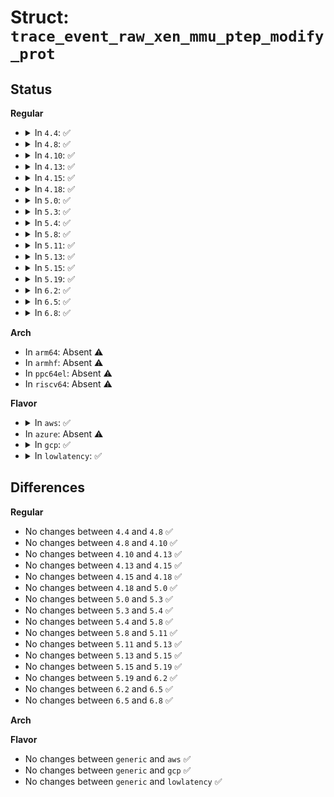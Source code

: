 # Struct: <code>trace_event_raw_xen_mmu_ptep_modify_prot</code>

## Status
<b>Regular</b>
<ul>
<li>
<details>
<summary>In <code>4.4</code>: ✅</summary>

```c
struct trace_event_raw_xen_mmu_ptep_modify_prot {
    struct trace_entry ent;
    struct mm_struct *mm;
    long unsigned int addr;
    pte_t *ptep;
    pteval_t pteval;
    char __data[0];
};
```
</details>
</li>
<li>
<details>
<summary>In <code>4.8</code>: ✅</summary>

```c
struct trace_event_raw_xen_mmu_ptep_modify_prot {
    struct trace_entry ent;
    struct mm_struct *mm;
    long unsigned int addr;
    pte_t *ptep;
    pteval_t pteval;
    char __data[0];
};
```
</details>
</li>
<li>
<details>
<summary>In <code>4.10</code>: ✅</summary>

```c
struct trace_event_raw_xen_mmu_ptep_modify_prot {
    struct trace_entry ent;
    struct mm_struct *mm;
    long unsigned int addr;
    pte_t *ptep;
    pteval_t pteval;
    char __data[0];
};
```
</details>
</li>
<li>
<details>
<summary>In <code>4.13</code>: ✅</summary>

```c
struct trace_event_raw_xen_mmu_ptep_modify_prot {
    struct trace_entry ent;
    struct mm_struct *mm;
    long unsigned int addr;
    pte_t *ptep;
    pteval_t pteval;
    char __data[0];
};
```
</details>
</li>
<li>
<details>
<summary>In <code>4.15</code>: ✅</summary>

```c
struct trace_event_raw_xen_mmu_ptep_modify_prot {
    struct trace_entry ent;
    struct mm_struct *mm;
    long unsigned int addr;
    pte_t *ptep;
    pteval_t pteval;
    char __data[0];
};
```
</details>
</li>
<li>
<details>
<summary>In <code>4.18</code>: ✅</summary>

```c
struct trace_event_raw_xen_mmu_ptep_modify_prot {
    struct trace_entry ent;
    struct mm_struct *mm;
    long unsigned int addr;
    pte_t *ptep;
    pteval_t pteval;
    char __data[0];
};
```
</details>
</li>
<li>
<details>
<summary>In <code>5.0</code>: ✅</summary>

```c
struct trace_event_raw_xen_mmu_ptep_modify_prot {
    struct trace_entry ent;
    struct mm_struct *mm;
    long unsigned int addr;
    pte_t *ptep;
    pteval_t pteval;
    char __data[0];
};
```
</details>
</li>
<li>
<details>
<summary>In <code>5.3</code>: ✅</summary>

```c
struct trace_event_raw_xen_mmu_ptep_modify_prot {
    struct trace_entry ent;
    struct mm_struct *mm;
    long unsigned int addr;
    pte_t *ptep;
    pteval_t pteval;
    char __data[0];
};
```
</details>
</li>
<li>
<details>
<summary>In <code>5.4</code>: ✅</summary>

```c
struct trace_event_raw_xen_mmu_ptep_modify_prot {
    struct trace_entry ent;
    struct mm_struct *mm;
    long unsigned int addr;
    pte_t *ptep;
    pteval_t pteval;
    char __data[0];
};
```
</details>
</li>
<li>
<details>
<summary>In <code>5.8</code>: ✅</summary>

```c
struct trace_event_raw_xen_mmu_ptep_modify_prot {
    struct trace_entry ent;
    struct mm_struct *mm;
    long unsigned int addr;
    pte_t *ptep;
    pteval_t pteval;
    char __data[0];
};
```
</details>
</li>
<li>
<details>
<summary>In <code>5.11</code>: ✅</summary>

```c
struct trace_event_raw_xen_mmu_ptep_modify_prot {
    struct trace_entry ent;
    struct mm_struct *mm;
    long unsigned int addr;
    pte_t *ptep;
    pteval_t pteval;
    char __data[0];
};
```
</details>
</li>
<li>
<details>
<summary>In <code>5.13</code>: ✅</summary>

```c
struct trace_event_raw_xen_mmu_ptep_modify_prot {
    struct trace_entry ent;
    struct mm_struct *mm;
    long unsigned int addr;
    pte_t *ptep;
    pteval_t pteval;
    char __data[0];
};
```
</details>
</li>
<li>
<details>
<summary>In <code>5.15</code>: ✅</summary>

```c
struct trace_event_raw_xen_mmu_ptep_modify_prot {
    struct trace_entry ent;
    struct mm_struct *mm;
    long unsigned int addr;
    pte_t *ptep;
    pteval_t pteval;
    char __data[0];
};
```
</details>
</li>
<li>
<details>
<summary>In <code>5.19</code>: ✅</summary>

```c
struct trace_event_raw_xen_mmu_ptep_modify_prot {
    struct trace_entry ent;
    struct mm_struct *mm;
    long unsigned int addr;
    pte_t *ptep;
    pteval_t pteval;
    char __data[0];
};
```
</details>
</li>
<li>
<details>
<summary>In <code>6.2</code>: ✅</summary>

```c
struct trace_event_raw_xen_mmu_ptep_modify_prot {
    struct trace_entry ent;
    struct mm_struct *mm;
    long unsigned int addr;
    pte_t *ptep;
    pteval_t pteval;
    char __data[0];
};
```
</details>
</li>
<li>
<details>
<summary>In <code>6.5</code>: ✅</summary>

```c
struct trace_event_raw_xen_mmu_ptep_modify_prot {
    struct trace_entry ent;
    struct mm_struct *mm;
    long unsigned int addr;
    pte_t *ptep;
    pteval_t pteval;
    char __data[0];
};
```
</details>
</li>
<li>
<details>
<summary>In <code>6.8</code>: ✅</summary>

```c
struct trace_event_raw_xen_mmu_ptep_modify_prot {
    struct trace_entry ent;
    struct mm_struct *mm;
    long unsigned int addr;
    pte_t *ptep;
    pteval_t pteval;
    char __data[0];
};
```
</details>
</li>
</ul>
<b>Arch</b>
<ul>
<li>
In <code>arm64</code>: Absent ⚠️
</li>
<li>
In <code>armhf</code>: Absent ⚠️
</li>
<li>
In <code>ppc64el</code>: Absent ⚠️
</li>
<li>
In <code>riscv64</code>: Absent ⚠️
</li>
</ul>
<b>Flavor</b>
<ul>
<li>
<details>
<summary>In <code>aws</code>: ✅</summary>

```c
struct trace_event_raw_xen_mmu_ptep_modify_prot {
    struct trace_entry ent;
    struct mm_struct *mm;
    long unsigned int addr;
    pte_t *ptep;
    pteval_t pteval;
    char __data[0];
};
```
</details>
</li>
<li>
In <code>azure</code>: Absent ⚠️
</li>
<li>
<details>
<summary>In <code>gcp</code>: ✅</summary>

```c
struct trace_event_raw_xen_mmu_ptep_modify_prot {
    struct trace_entry ent;
    struct mm_struct *mm;
    long unsigned int addr;
    pte_t *ptep;
    pteval_t pteval;
    char __data[0];
};
```
</details>
</li>
<li>
<details>
<summary>In <code>lowlatency</code>: ✅</summary>

```c
struct trace_event_raw_xen_mmu_ptep_modify_prot {
    struct trace_entry ent;
    struct mm_struct *mm;
    long unsigned int addr;
    pte_t *ptep;
    pteval_t pteval;
    char __data[0];
};
```
</details>
</li>
</ul>

## Differences
<b>Regular</b>
<ul>
<li>
No changes between <code>4.4</code> and <code>4.8</code> ✅
</li>
<li>
No changes between <code>4.8</code> and <code>4.10</code> ✅
</li>
<li>
No changes between <code>4.10</code> and <code>4.13</code> ✅
</li>
<li>
No changes between <code>4.13</code> and <code>4.15</code> ✅
</li>
<li>
No changes between <code>4.15</code> and <code>4.18</code> ✅
</li>
<li>
No changes between <code>4.18</code> and <code>5.0</code> ✅
</li>
<li>
No changes between <code>5.0</code> and <code>5.3</code> ✅
</li>
<li>
No changes between <code>5.3</code> and <code>5.4</code> ✅
</li>
<li>
No changes between <code>5.4</code> and <code>5.8</code> ✅
</li>
<li>
No changes between <code>5.8</code> and <code>5.11</code> ✅
</li>
<li>
No changes between <code>5.11</code> and <code>5.13</code> ✅
</li>
<li>
No changes between <code>5.13</code> and <code>5.15</code> ✅
</li>
<li>
No changes between <code>5.15</code> and <code>5.19</code> ✅
</li>
<li>
No changes between <code>5.19</code> and <code>6.2</code> ✅
</li>
<li>
No changes between <code>6.2</code> and <code>6.5</code> ✅
</li>
<li>
No changes between <code>6.5</code> and <code>6.8</code> ✅
</li>
</ul>
<b>Arch</b>
<ul>
</ul>
<b>Flavor</b>
<ul>
<li>
No changes between <code>generic</code> and <code>aws</code> ✅
</li>
<li>
No changes between <code>generic</code> and <code>gcp</code> ✅
</li>
<li>
No changes between <code>generic</code> and <code>lowlatency</code> ✅
</li>
</ul>
